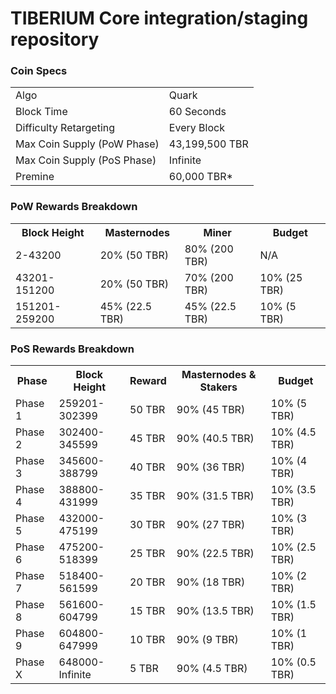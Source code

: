 TIBERIUM Core integration/staging repository
=====================================

### Coin Specs
<table>
<tr><td>Algo</td><td>Quark</td></tr>
<tr><td>Block Time</td><td>60 Seconds</td></tr>
<tr><td>Difficulty Retargeting</td><td>Every Block</td></tr>
<tr><td>Max Coin Supply (PoW Phase)</td><td>43,199,500 TBR</td></tr>
<tr><td>Max Coin Supply (PoS Phase)</td><td>Infinite</td></tr>
<tr><td>Premine</td><td>60,000 TBR*</td></tr>
</table>

### PoW Rewards Breakdown

<table>
<th>Block Height</th><th>Masternodes</th><th>Miner</th><th>Budget</th>
<tr><td>2-43200</td><td>20% (50 TBR)</td><td>80% (200 TBR)</td><td>N/A</td></tr>
<tr><td>43201-151200</td><td>20% (50 TBR)</td><td>70% (200 TBR)</td><td>10% (25 TBR)</td></tr>
<tr><td>151201-259200</td><td>45% (22.5 TBR)</td><td>45% (22.5 TBR)</td><td>10% (5 TBR)</td></tr>
</table>

### PoS Rewards Breakdown

<table>
<th>Phase</th><th>Block Height</th><th>Reward</th><th>Masternodes & Stakers</th><th>Budget</th>
<tr><td>Phase 1</td><td>259201-302399</td><td>50 TBR</td><td>90% (45 TBR)</td><td>10% (5 TBR)</td></tr>
<tr><td>Phase 2</td><td>302400-345599</td><td>45 TBR</td><td>90% (40.5 TBR)</td><td>10% (4.5 TBR)</td></tr>
<tr><td>Phase 3</td><td>345600-388799</td><td>40 TBR</td><td>90% (36 TBR)</td><td>10% (4 TBR)</td></tr>
<tr><td>Phase 4</td><td>388800-431999</td><td>35 TBR</td><td>90% (31.5 TBR)</td><td>10% (3.5 TBR)</td></tr>
<tr><td>Phase 5</td><td>432000-475199</td><td>30 TBR</td><td>90% (27 TBR)</td><td>10% (3 TBR)</td></tr>
<tr><td>Phase 6</td><td>475200-518399</td><td>25 TBR</td><td>90% (22.5 TBR)</td><td>10% (2.5 TBR)</td></tr>
<tr><td>Phase 7</td><td>518400-561599</td><td>20 TBR</td><td>90% (18 TBR)</td><td>10% (2 TBR)</td></tr>
<tr><td>Phase 8</td><td>561600-604799</td><td>15 TBR</td><td>90% (13.5 TBR)</td><td>10% (1.5 TBR)</td></tr>
<tr><td>Phase 9</td><td>604800-647999</td><td>10 TBR</td><td>90% (9 TBR)</td><td>10% (1 TBR)</td></tr>
<tr><td>Phase X</td><td>648000-Infinite</td><td>5 TBR</td><td>90% (4.5 TBR)</td><td>10% (0.5 TBR)</td></tr>
</table>
